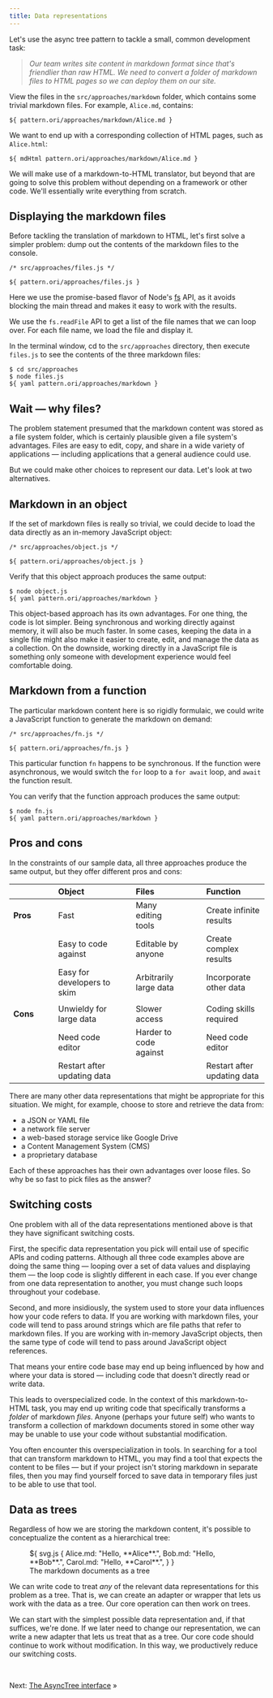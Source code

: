 ```yaml
---
title: Data representations
---
```


Let's use the async tree pattern to tackle a small, common development task:

> _Our team writes site content in markdown format since that's friendlier than raw HTML. We need to convert a folder of markdown files to HTML pages so we can deploy them on our site._

<span class="tutorialStep"></span> View the files in the `src/approaches/markdown` folder, which contains some trivial markdown files. For example, `Alice.md`, contains:

```${'md'}
${ pattern.ori/approaches/markdown/Alice.md }
```

We want to end up with a corresponding collection of HTML pages, such as `Alice.html`:

```${'html'}
${ mdHtml pattern.ori/approaches/markdown/Alice.md }
```

We will make use of a markdown-to-HTML translator, but beyond that are going to solve this problem without depending on a framework or other code. We'll essentially write everything from scratch.

## Displaying the markdown files

Before tackling the translation of markdown to HTML, let's first solve a simpler problem: dump out the contents of the markdown files to the console.

```${'js'}
/* src/approaches/files.js */

${ pattern.ori/approaches/files.js }
```

Here we use the promise-based flavor of Node's [fs](https://nodejs.org/api/fs.html) API, as it avoids blocking the main thread and makes it easy to work with the results.

We use the `fs.readFile` API to get a list of the file names that we can loop over. For each file name, we load the file and display it.

<span class="tutorialStep"></span> In the terminal window, cd to the `src/approaches` directory, then execute `files.js` to see the contents of the three markdown files:

```console
$ cd src/approaches
$ node files.js
${ yaml pattern.ori/approaches/markdown }
```

## Wait — why files?

The problem statement presumed that the markdown content was stored as a file system folder, which is certainly plausible given a file system's advantages. Files are easy to edit, copy, and share in a wide variety of applications — including applications that a general audience could use.

But we could make other choices to represent our data. Let's look at two alternatives.

## Markdown in an object

If the set of markdown files is really so trivial, we could decide to load the data directly as an in-memory JavaScript object:

```${'js'}
/* src/approaches/object.js */

${ pattern.ori/approaches/object.js }
```

<span class="tutorialStep"></span> Verify that this object approach produces the same output:

```console
$ node object.js
${ yaml pattern.ori/approaches/markdown }
```

This object-based approach has its own advantages. For one thing, the code is lot simpler. Being synchronous and working directly against memory, it will also be much faster. In some cases, keeping the data in a single file might also make it easier to create, edit, and manage the data as a collection. On the downside, working directly in a JavaScript file is something only someone with development experience would feel comfortable doing.

## Markdown from a function

The particular markdown content here is so rigidly formulaic, we could write a JavaScript function to generate the markdown on demand:

```${'js'}
/* src/approaches/fn.js */

${ pattern.ori/approaches/fn.js }
```

This particular function `fn` happens to be synchronous. If the function were asynchronous, we would switch the `for` loop to a `for await` loop, and `await` the function result.

<span class="tutorialStep"></span> You can verify that the function approach produces the same output:

```console
$ node fn.js
${ yaml pattern.ori/approaches/markdown }
```

## Pros and cons

In the constraints of our sample data, all three approaches produce the same output, but they offer different pros and cons:

|          | &emsp; | Object                      | &emsp; | Files                  | &emsp; | Function                    |
| -------- | ------ | :-------------------------- | ------ | :--------------------- | ------ | :-------------------------- |
| **Pros** |        | Fast                        |        | Many editing tools     |        | Create infinite results     |
|          |        | Easy to code against        |        | Editable by anyone     |        | Create complex results      |
|          |        | Easy for developers to skim |        | Arbitrarily large data |        | Incorporate other data      |
|          |        |                             |        |                        |        |                             |
| **Cons** |        | Unwieldy for large data     |        | Slower access          |        | Coding skills required      |
|          |        | Need code editor            |        | Harder to code against |        | Need code editor            |
|          |        | Restart after updating data |        |                        |        | Restart after updating data |

There are many other data representations that might be appropriate for this situation. We might, for example, choose to store and retrieve the data from:

- a JSON or YAML file
- a network file server
- a web-based storage service like Google Drive
- a Content Management System (CMS)
- a proprietary database

Each of these approaches has their own advantages over loose files. So why be so fast to pick files as the answer?

## Switching costs

One problem with all of the data representations mentioned above is that they have significant switching costs.

First, the specific data representation you pick will entail use of specific APIs and coding patterns. Although all three code examples above are doing the same thing — looping over a set of data values and displaying them — the loop code is slightly different in each case. If you ever change from one data representation to another, you must change such loops throughout your codebase.

Second, and more insidiously, the system used to store your data influences how your code refers to data. If you are working with markdown files, your code will tend to pass around strings which are file paths that refer to markdown files. If you are working with in-memory JavaScript objects, then the same type of code will tend to pass around JavaScript object references.

That means your entire code base may end up being influenced by how and where your data is stored — including code that doesn't directly read or write data.

This leads to overspecialized code. In the context of this markdown-to-HTML task, you may end up writing code that specifically transforms a _folder_ of markdown _files_. Anyone (perhaps your future self) who wants to transform a collection of markdown documents stored in some other way may be unable to use your code without substantial modification.

You often encounter this overspecialization in tools. In searching for a tool that can transform markdown to HTML, you may find a tool that expects the content to be files — but if your project isn't storing markdown in separate files, then you may find yourself forced to save data in temporary files just to be able to use that tool.

## Data as trees

Regardless of how we are storing the markdown content, it's possible to conceptualize the content as a hierarchical tree:

<figure>
  ${ svg.js {
    Alice.md: "Hello, **Alice**.",
    Bob.md: "Hello, **Bob**.",
    Carol.md: "Hello, **Carol**.",
  } }
  <figcaption>The markdown documents as a tree</figcaption>
</figure>

We can write code to treat _any_ of the relevant data representations for this problem as a tree. That is, we can create an adapter or wrapper that lets us work with the data as a tree. Our core operation can then work on trees.

We can start with the simplest possible data representation and, if that suffices, we're done. If we later need to change our representation, we can write a new adapter that lets us treat that as a tree. Our core code should continue to work without modification. In this way, we productively reduce our switching costs.

&nbsp;

Next: [The AsyncTree interface](interface.html) »
